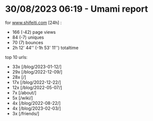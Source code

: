 # 30/08/2023 06:19 - Umami report
for www.shifeiti.com [24h] :

 - 166 (-42) page views
 - 84 (-7) uniques
 - 70 (7) bounces
 - 2h 12' 44'' (-1h 53' 11'') totaltime


top 10 urls:
 - 33x [/blog/2023-01-12/]
 - 29x [/blog/2022-12-09/]
 - 28x [/]
 - 17x [/blog/2022-12-22/]
 - 12x [/blog/2022-05-07/]
 - 7x [/about/]
 - 5x [/wiki/]
 - 4x [/blog/2022-08-22/]
 - 4x [/blog/2023-02-03/]
 - 3x [/friends/]


